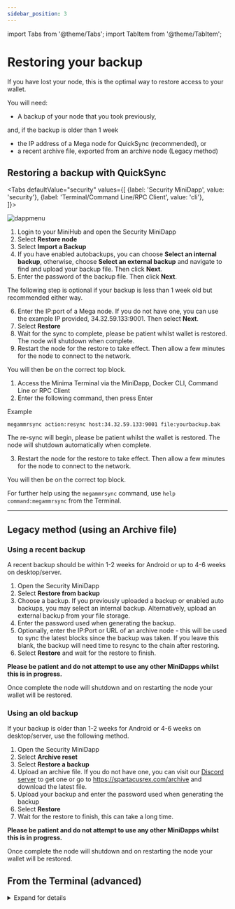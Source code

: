 ```yaml
---
sidebar_position: 3
---
```


import Tabs from '@theme/Tabs';
import TabItem from '@theme/TabItem';

# Restoring your backup

If you have lost your node, this is the optimal way to restore access to your wallet.

You will need:

- A backup of your node that you took previously,

and, if the backup is older than 1 week

- the IP address of a Mega node for QuickSync (recommended), or
- a recent archive file, exported from an archive node (Legacy method)

## Restoring a backup with QuickSync

<Tabs
  defaultValue="security"
  values={[
    {label: 'Security MiniDapp', value: 'security'},
    {label: 'Terminal/Command Line/RPC Client', value: 'cli'},  
  ]}>

<TabItem value="security">

![dappmenu](/img/app/security.png#width10)

1. Login to your MiniHub and open the Security MiniDapp
2. Select **Restore node**
3. Select **Import a Backup**
4. If you have enabled autobackups, you can choose **Select an internal backup**, otherwise, choose **Select an external backup** and navigate to find and upload your backup file. Then click **Next**.
5. Enter the password of the backup file. Then click **Next**.

The following step is optional if your backup is less than 1 week old but recommended either way. 

6. Enter the IP:port of a Mega node. If you do not have one, you can use the example IP provided, 34.32.59.133:9001. Then select **Next**.
7. Select **Restore**
8. Wait for the sync to complete, please be patient whilst wallet is restored. The node will shutdown when complete.
9. Restart the node for the restore to take effect. Then allow a few minutes for the node to connect to the network.

You will then be on the correct top block.

</TabItem>

<TabItem value="cli">

1. Access the Minima Terminal via the MiniDapp, Docker CLI, Command Line or RPC Client
2. Enter the following command, then press Enter

Example
```
megammrsync action:resync host:34.32.59.133:9001 file:yourbackup.bak
```

The re-sync will begin, please be patient whilst the wallet is restored. The node will shutdown automatically when complete.

3. Restart the node for the restore to take effect. Then allow a few minutes for the node to connect to the network.

You will then be on the correct top block.

For further help using the `megammrsync` command, use `help command:megammrsync` from the Terminal.

</TabItem>
</Tabs>

---------------

## Legacy method (using an Archive file)

### Using a recent backup 

A recent backup should be within 1-2 weeks for Android or up to 4-6 weeks on desktop/server.

1. Open the Security MiniDapp
2. Select **Restore from backup**
3. Choose a backup. If you previously uploaded a backup or enabled auto backups, you may select an internal backup. Alternatively, upload an external backup from your file storage. 
4. Enter the password used when generating the backup.
5. Optionally, enter the IP:Port or URL of an archive node - this will be used to sync the latest blocks since the backup was taken. If you leave this blank, the backup will need time to resync to the chain after restoring.
6. Select **Restore** and wait for the restore to finish.

**Please be patient and do not attempt to use any other MiniDapps whilst this is in progress.**

Once complete the node will shutdown and on restarting the node your wallet will be restored.

### Using an old backup

If your backup is older than 1-2 weeks for Android or 4-6 weeks on desktop/server, use the following method.

1. Open the Security MiniDapp
2. Select **Archive reset**
3. Select **Restore a backup**
4. Upload an archive file. If you do not have one, you can visit our [Discord server](https://discord.com/invite/minimaglobal) to get one or go to https://spartacusrex.com/archive and download the latest file.
5. Upload your backup and enter the password used when generating the backup 
6. Select **Restore** 
7. Wait for the restore to finish, this can take a long time. 

**Please be patient and do not attempt to use any other MiniDapps whilst this is in progress.**

Once complete the node will shutdown and on restarting the node your wallet will be restored.

## From the Terminal (advanced)

<details>
<summary> Expand for details </summary>

There are 3 options for restoring a backup:

**restore** : For backups less than 1 month old, restore the backup and use the network to catch up to the chain.
**restoresync** : For backups older than 1 month, restore the backup and use an archive host to sync the latest blocks.
**reset** : For backups older than 1 month, restore the backup and use an archive file to resync ALL blocks from genesis.

If you locked your node before taking the backup that you are now restoring, your private keys will still be encrypted after restoring. 

If successful, you will need to restart your node for the restore to take effect.

**restore**

```
restore file: password:
```

**file:** the name of the backup to restore, e.g. mybackup.bak

**password:** (optional) the password of the backup. Can be left blank if restoring a non password protected backup.

**restoresync**

```
restoresync file: password: host:
```

**file:**
    Specify the filename or local path of the backup to restore

**password:** (optional)
    The password of the backup. Can be left blank if restoring a non password protected backup.

**host:** (optional)
    ip:port of the archive node to sync from.


**reset**

```
reset archivefile:archiveexport-jul23.gz action:restore file:backup-jul23.bak password:Longsecurepassword456
```

**archivefile:**
    Specify the the archive gzip file. Should be recently exported from an archive node.

**file:**
    Specify the filename or local path of the backup to restore

**password:** (optional)
    (optional) the password of the backup. Can be left blank if restoring a non password protected backup. 

</details>
